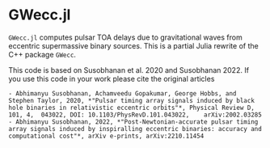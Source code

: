 # GWecc.jl

`GWecc.jl` computes pulsar TOA delays due to gravitational waves from eccentric supermassive binary sources.
This is a partial Julia rewrite of the C++ package `GWecc`.

This code is based on Susobhanan et al. 2020 and Susobhanan 2022. If you use this code in your work please cite the original articles

    - Abhimanyu Susobhanan, Achamveedu Gopakumar, George Hobbs, and Stephen Taylor, 2020, *"Pulsar timing array signals induced by black hole binaries in relativistic eccentric orbits"*, Physical Review D, 101, 4,  043022, DOI: 10.1103/PhysRevD.101.043022, 	arXiv:2002.03285
    - Abhimanyu Susobhanan, 2022, *"Post-Newtonian-accurate pulsar timing array signals induced by inspiralling eccentric binaries: accuracy and computational cost"*, arXiv e-prints, arXiv:2210.11454
